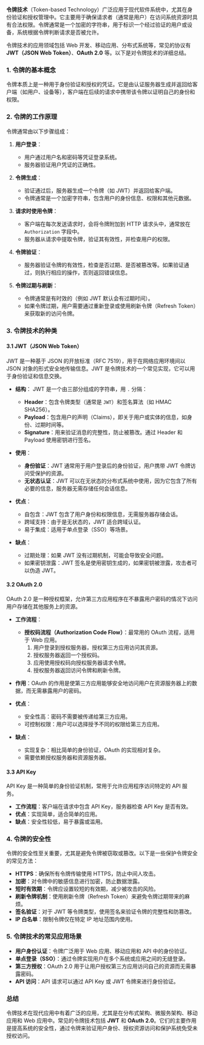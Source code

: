 **令牌技术**（Token-based Technology）广泛应用于现代软件系统中，尤其在身份验证和授权管理中。它主要用于确保请求者（通常是用户）在访问系统资源时具有合法权限。令牌通常是一个加密的字符串，用于标识一个经过验证的用户或设备，系统根据令牌判断请求是否被允许。

令牌技术的应用领域包括 Web 开发、移动应用、分布式系统等，常见的协议有 **JWT（JSON Web Token）**、**OAuth 2.0** 等。以下是对令牌技术的详细总结。

### 1. **令牌的基本概念**

令牌本质上是一种用于身份验证和授权的凭证。它是由认证服务器生成并返回给客户端（如用户、设备等），客户端在后续的请求中携带该令牌以证明自己的身份和权限。

### 2. **令牌的工作原理**

令牌通常由以下步骤组成：

1. **用户登录**：

    - 用户通过用户名和密码等凭证登录系统。
    - 服务器验证用户凭证的正确性。
2. **令牌生成**：

    - 验证通过后，服务器生成一个令牌（如 JWT）并返回给客户端。
    - 令牌通常是一个加密字符串，包含用户的身份信息、权限和其他元数据。
3. **请求时使用令牌**：

    - 客户端在每次发送请求时，会将令牌附加到 HTTP 请求头中，通常放在 `Authorization` 字段中。
    - 服务器从请求中提取令牌，验证其有效性，并检查用户的权限。
4. **令牌验证**：

    - 服务器验证令牌的有效性，检查是否过期、是否被篡改等。如果验证通过，则执行相应的操作，否则返回错误信息。
5. **令牌过期与刷新**：

    - 令牌通常是有时效的（例如 JWT 默认会有过期时间）。
    - 如果令牌过期，用户需要通过重新登录或使用刷新令牌（Refresh Token）来获取新的访问令牌。

### 3. **令牌技术的种类**

#### 3.1 **JWT（JSON Web Token）**

JWT 是一种基于 JSON 的开放标准（RFC 7519），用于在网络应用环境间以 JSON 对象的形式安全地传输信息。JWT 是令牌技术的一个常见实现，它可以用于身份验证和信息交换。

- **结构**： JWT 是一个由三部分组成的字符串，用 `.` 分隔：

    - **Header**：包含令牌类型（通常是 `JWT`）和签名算法（如 HMAC SHA256）。
    - **Payload**：包含用户的声明（Claims），即关于用户或实体的信息，如身份、过期时间等。
    - **Signature**：用来验证消息的完整性，防止被篡改。通过 Header 和 Payload 使用密钥进行签名。
- **使用**：

    - **身份验证**：JWT 通常用于用户登录后的身份验证，用户携带 JWT 令牌访问受保护的资源。
    - **无状态认证**：JWT 可以在无状态的分布式系统中使用，因为它包含了所有必要的信息，服务器无需存储任何会话信息。
- **优点**：

    - 自包含：JWT 包含了用户身份和权限信息，无需服务器存储会话。
    - 跨域支持：由于是无状态的，JWT 适合跨域认证。
    - 易于集成：适用于单点登录（SSO）等场景。
- **缺点**：

    - 过期处理：如果 JWT 没有过期机制，可能会导致安全问题。
    - 如果密钥泄露：JWT 签名是使用密钥生成的，如果密钥被泄露，攻击者可以伪造 JWT。

#### 3.2 **OAuth 2.0**

OAuth 2.0 是一种授权框架，允许第三方应用程序在不暴露用户密码的情况下访问用户存储在其他服务上的资源。

- **工作流程**：

    - **授权码流程（Authorization Code Flow）**：最常用的 OAuth 流程，适用于 Web 应用。
        1. 用户登录到授权服务器，授权第三方应用访问其资源。
        2. 授权服务器返回一个授权码。
        3. 应用使用授权码向授权服务器请求令牌。
        4. 授权服务器返回访问令牌和刷新令牌。
- **作用**：OAuth 的作用是使第三方应用能够安全地访问用户在资源服务器上的数据，而无需暴露用户的密码。

- **优点**：

    - 安全性高：密码不需要被传递给第三方应用。
    - 可控制权限：用户可以选择授予不同的权限给第三方应用。
- **缺点**：

    - 实现复杂：相比简单的身份验证，OAuth 的实现相对复杂。
    - 需要依赖授权服务器和资源服务器。

#### 3.3 **API Key**

API Key 是一种简单的身份验证机制，常用于允许应用程序访问特定的 API 服务。

- **工作流程**：客户端在请求中包含 API Key，服务器检查 API Key 是否有效。
- **优点**：实现简单，适合简单的应用。
- **缺点**：安全性较低，易于暴露或滥用。

### 4. **令牌的安全性**

令牌的安全性至关重要，尤其是避免令牌被窃取或篡改。以下是一些保护令牌安全的常见方法：

- **HTTPS**：确保所有令牌传输使用 HTTPS，防止中间人攻击。
- **加密**：对令牌中的敏感信息进行加密，防止数据泄露。
- **短时有效期**：令牌应设置较短的有效期，减少被攻击的风险。
- **刷新令牌机制**：使用刷新令牌（Refresh Token）来避免令牌过期带来的麻烦。
- **签名验证**：对于 JWT 等令牌类型，使用签名来验证令牌的完整性和防篡改。
- **IP 白名单**：限制令牌仅在特定 IP 地址范围内使用。

### 5. **令牌技术的常见应用场景**

- **用户身份认证**：令牌广泛用于 Web 应用、移动应用和 API 中的身份验证。
- **单点登录（SSO）**：通过令牌实现用户在多个系统或应用之间的无缝登录。
- **第三方授权**：OAuth 2.0 用于让用户授权第三方应用访问自己的资源而无需暴露密码。
- **API 访问**：API 请求可以通过 API Key 或 JWT 令牌来进行身份验证。

### 总结

令牌技术在现代应用中有着广泛的应用，尤其是在分布式架构、微服务架构、移动应用和 Web 应用中。常见的令牌技术包括 **JWT** 和 **OAuth 2.0**。它们的主要作用是提高系统的安全性，通过令牌来验证用户身份、授权资源访问和保护系统免受未授权访问。

